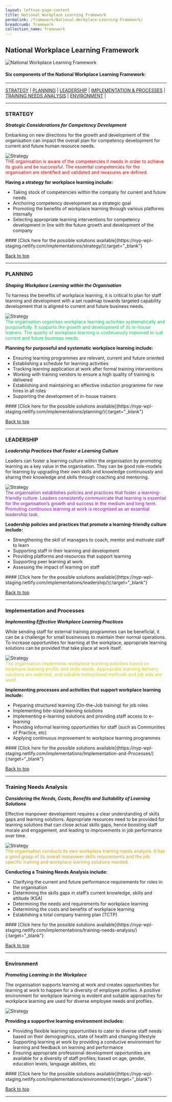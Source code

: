 ```yaml
---
layout: leftnav-page-content
title: National Workplace Learning Framework
permalink: /framework/National-Workplace-Learning-Framework/
breadcrumb: framework
collection_name: framework
---
```


## **National Workplace Learning Framework**


![National Workplace Learning Framework](/images/framework-header.png)
<caption> </caption>

#### **Six components of the National Workplace Learning Framework:**

-------------------

[STRATEGY](#S) | [PLANNING](#P) | [LEADERSHIP](#L) | [IMPLEMENTATION & PROCESSES](#I) | [TRAINING NEEDS ANALYSIS](#T) | [ENVIRONMENT](#E) | 

-------------------



<a name="S"></a>

### **STRATEGY**
***Strategic Considerations for Competency Development***

Embarking on new directions for the growth and development of the organisation can impact the overall plan for competency development for current and future human resource needs.

<div class="row">
    <div class="col is-6">
		<figure style="margin:0;">
			<img src="/images/tna.jpg" alt="Strategy"/>
			<figcaption class="has-text-justified-weight-normal" style="color:#FF0000">THE organisation is aware of the competencies it needs in order to achieve its goals and be successful. The essential competencies for the organisation are identified and validated and measures are defined.</figcaption>
		</figure>
	</div>
	<div class="col is-6">
        <p>	
		<b>Having a strategy for workplace learning include:</b>
            <ul>
                <li>Taking stock of competencies within the company for current and future needs</li>
                <li>Anchoring competency development as a strategic goal</li>
		<li>Promoting the benefits of workplace learning through various platforms internally</li>
                <li>Selecting appropriate learning interventions for competency development in line with the future growth and development of the company</li>		    
            </ul>
		</p>
	</div>
</div>
#### [Click here for the possible solutions available](https://nyp-wpl-staging.netlify.com/implementations/strategy/){:target="_blank"}

[Back to top](#top)

------------------------------------------



<a name="P"></a>

### **PLANNING**
***Shaping Workplace Learning within the Organisation***

To harness the benefits of workplace learning, it is critical to plan for staff learning and development with a set roadmap towards targeted capability development that is aligned to current and future business needs. 

<div class="row">
    <div class="col is-6">
		<figure style="margin:0;">
			<img src="/images/tna.jpg" alt="Strategy"/>
			<figcaption class="has-text-weight-bold" style="color:#0AD25A">The organisation organises workplace learning activities systematically and purposefully. It supports the growth and development of its in-house trainers. The quality of workplace learning is continuously improved to suit current and future business needs.</figcaption>
		</figure>
	</div>
	<div class="col is-6">
        <p>	
		<b>Planning for purposeful and systematic workplace learning include:</b>
            <ul>
                <li>Ensuring learning programmes are relevant, current and future oriented</li>
                <li>Establishing a schedule for learning activities</li>
		<li>Tracking learning application at work after formal training interventions</li>
                <li>Working with training vendors to ensure a high quality of training is delivered</li>
		<li>Establishing and maintaining an effective induction programme for new hires in all roles</li>    
		<li>Supporting the development of in-house trainers</li>    		    
            </ul>
		</p>
	</div>
</div>
#### [Click here for the possible solutions available](https://nyp-wpl-staging.netlify.com/implementations/planning/){:target="_blank"}

[Back to top](#top)

------------------------------------------


<a name="L"></a>

### **LEADERSHIP**
***Leadership Practices that Foster a Learning Culture***

Leaders can foster a learning culture within the organisation by promoting learning as a key value in the organisation. They can be good role-models for learning by upgrading their own skills and knowledge continuously and sharing their knowledge and skills through coaching and mentoring.

<div class="row">
    <div class="col is-6">
		<figure style="margin:0;">
			<img src="/images/tna.jpg" alt="Strategy"/>
			<figcaption class="has-text-weight-bold" style="color:#960AD2">The organisation establishes policies and practices that foster a learning-friendly culture. Leaders consistently communicate that learning is essential for the organisation’s growth and success in the medium and long term. Promoting continuous learning at work is recognised as an essential leadership task.</figcaption>
		</figure>
	</div>
	<div class="col is-6">
        <p>	
		<b>Leadership policies and practices that promote a learning-friendly culture include:</b>
            <ul>
                <li>Strengthening the skill of managers to coach, mentor and motivate staff to learn</li>
                <li>Supporting staff in their learning and development</li>
		<li>Providing platforms and resources that support learning</li>
                <li>Supporting peer learning at work</li>
		<li>Assessing the impact of learning on staff</li>    		    
            </ul>
		</p>
	</div>
</div>
#### [Click here for the possible solutions available](https://nyp-wpl-staging.netlify.com/implementations/leadership/){:target="_blank"}

[Back to top](#top)

------------------------------------------



<a name="I"></a>

### **Implementation and Processes**
***Implementing Effective Workplace Learning Practices***

While sending staff for external training programmes can be beneficial, it can be a challenge for small businesses to maintain their normal operations. To increase opportunities for learning at the workplace, appropriate learning solutions can be provided that take place at work itself. 

<div class="row">
    <div class="col is-6">
		<figure style="margin:0;">
			<img src="/images/tna.jpg" alt="Strategy"/>
			<figcaption class="has-text-weight-bold" style="color:#D2CB0A">The organisation implements workplace learning activities based on employee learning profile and skills needs. Appropriate learning delivery solutions  are selected, and suitable instructional methods and job aids are used.</figcaption>
		</figure>
	</div>
	<div class="col is-6">
        <p>	
		<b>Implementing processes and activities that support workplace learning include:</b>
            <ul>
                <li>Preparing structured learning (On-the-Job training) for job roles </li>
                <li>Implementing bite-sized learning solutions</li>
		<li>Implementing e-learning solutions and providing staff access to e-learning</li>
                <li>Providing informal learning opportunities for staff (such as Communities of Practice, etc)</li>
		<li>Applying continuous improvement to workplace learning programmes</li>    		    
            </ul>
		</p>
	</div>
</div>
#### [Click here for the possible solutions available](https://nyp-wpl-staging.netlify.com/implementations/Implementation-and-Processes/){:target="_blank"}

[Back to top](#top)

------------------------------------------



<a name="T"></a>

### **Training Needs Analysis**
***Considering the Needs, Costs, Benefits and Suitability of Learning Solutions***

Effective manpower development requires a clear understanding of skills gaps and learning solutions. Appropriate resources need to be provided for learning solutions that can close actual skills gaps, hence boosting staff morale and engagement, and leading to improvements in job performance over time. 

<div class="row">
    <div class="col is-6">
		<figure style="margin:0;">
			<img src="/images/tna.jpg" alt="Strategy"/>
			<figcaption class="has-text-weight-bold" style="color:#D2A00A">The organisation conducts its own workplace training needs analysis. It has a good grasp of its overall manpower skills requirements and the job specific training and workplace learning solutions needed.</figcaption>
		</figure>
	</div>
	<div class="col is-6">
        <p>	
		<b>Conducting a Training Needs Analysis include:</b>
            <ul>
                <li>Clarifying the current and future performance requirements for roles in the organisation</li>
                <li>Determining the skills gaps in staff’s current knowledge, skills and attitude (KSA)</li>
		<li>Determining  the needs and requirements for workplace learning</li>
                <li>Determining the costs and benefits of workplace learning</li>
		<li>Establishing a total company training plan (TCTP)</li>    		    
            </ul>
		</p>
	</div>
</div>
#### [Click here for the possible solutions available](https://nyp-wpl-staging.netlify.com/implementations/training-needs-analysis/){:target="_blank"}

[Back to top](#top)

------------------------------------------



<a name="E"></a>

### **Environment**
***Promoting Learning in the Workplace***

The organisation supports learning at work and creates opportunities for learning at work to happen for a diversity of employee profiles. A positive environment for workplace learning is evident and suitable approaches for workplace learning are used for diverse employee needs and profiles.

<div class="row">
    <div class="col is-6">
		<figure style="margin:0;">
			<img src="/images/tna.jpg" alt="Strategy"/>
			<figcaption class="has-text-weight-bold" style="color:#0ACED2"> </figcaption>
		</figure>
	</div>
	<div class="col is-6">
        <p>	
		<b>Providing a supportive learning environment includes:</b>
            <ul>
                <li>Providing flexible learning opportunities to cater to diverse staff needs based on their demographics, state of health and changing lifestyle</li>
                <li>Supporting learning at work by providing a conducive environment for learning and feedback on learning and performance </li>
		<li>Ensuring appropriate professional development opportunities are available for a diversity of staff profiles; based on age, gender, education levels, language abilities, etc </li>  		    
            </ul>
		</p>
	</div>
</div>
#### [Click here for the possible solutions available](https://nyp-wpl-staging.netlify.com/implementations/environment/){:target="_blank"}

[Back to top](#top)

------------------------------------------

